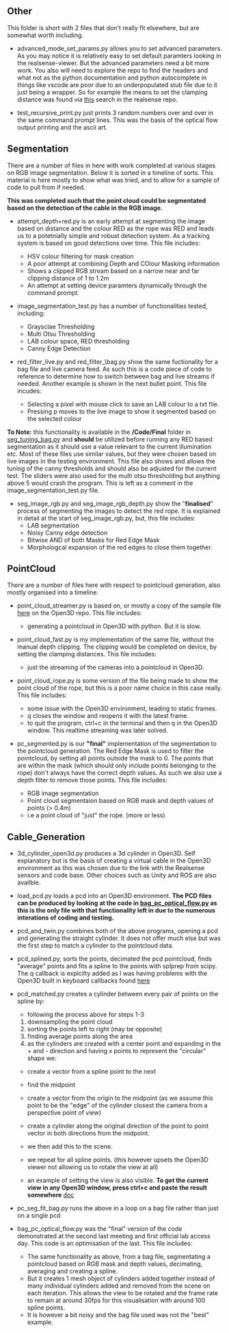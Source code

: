 ## Other

This folder is short with 2 files that don't really fit elsewhere, but are somewhat worth including.

- advanced\_mode\_set\_params.py allows you to set advanced parameters. As you may notice it is relatively easy to set default paramters looking in the realsense-viewer. But the advanced parameters need a bit more work. You also will need to explore the repo to find the headers and what not as the python documentation and python autocomplete in things like vscode are poor due to an underpopulated stub file due to it just being a wrapper. So for example the means to set the clamping distance was found via [this](https://github.com/search?q=repo%3AIntelRealSense%2Flibrealsense%20depthclampmax&type=code) search in the realsense repo. 

- test\_recursive\_print.py just prints 3 random numbers over and over in the same command prompt lines. This was the basis of the optical flow output printing and the ascii art.

## Segmentation

There are a number of files in here with work completed at various stages on RGB image segmentation. Below it is sorted in a timeline of sorts. This material is here mostly to show what was tried, and to allow for a sample of code to pull from if needed. 

__This was completed such that the point cloud could be segmentated based on the detection of the cable in the RGB image.__

- attempt_depth+red.py is an early attempt at segmenting the image based on distance and the colour RED as the rope was RED and leads us to a potetnially simple and robust detection system. As a tracking system is based on good detections over time. This file includes:
  - HSV colour filtering for mask creation
  - A poor attempt at combining Depth and COlour Masking information
  - Shows a clipped RGB stream based on a narrow near and far clipping distance of 1 to 1.2m
  - An attempt at setting device paramters dynamically through the command prompt. 

- image\_segmentation\_test.py has a number of functionalities tested, including:
  - Graysclae Thresholding
  - Multi Otsu Thresholding
  - LAB colour space, RED thresholding
  - Canny Edge Detection

- red\_filter\_live.py and red\_filter_\bag.py show the same fuctionality for a bag file and live camera feed. As such this is a code piece of code to reference to determine how to switch between bag and live streams if needed. Another example is shown in the next bullet point. This file incudes:
  - Selecting a pixel with mouse click to save an LAB colour to a txt file.
  - Pressing p moves to the live image to show it segmented based on the selected colour

__To Note:__ this functionality is available in the __/Code/Final__ folder in [seg\_tuning\_bag.py](https://github.com/Ben-Bartlett/RS_LDO/blob/main/Code/Final/seg_tuning_bag.py) and __should__ be utilized before running any RED based segmentation as it should use a value relevant to the current illumination etc. Most of these files use similar values, but they were chosen based on live images in the testing environment. This file also shows and allows the tuning of the canny thresholds and should also be adjusted for the current test. The sliders were also used for the multi otsu thresholding but anything above 5 would crash the program. This is left as a comment in the image\_segmentation\_test.py file. 

- seg\_image\_rgb.py and seg\_image\_rgb\_depth.py show the "__finalised__" process of segmenting the images to detect the red rope. It is explained in detail at the start of seg\_image\_rgb.py, but, this file includes:
  - LAB segmentation 
  - Noisy Canny edge detection
  - Bitwise AND of both Masks for Red Edge Mask
  - Morphologcal expansion of the red edges to close them together.



## PointCloud

There are a number of files here with respect to pointcloud generation, also mostly organised into a timeline. 

- point\_cloud\_streamer.py is based on, or mostly a copy of the sample file [here](https://github.com/isl-org/Open3D/blob/main/examples/python/reconstruction_system/sensors/realsense_pcd_visualizer.py) on the Open3D repo. This file includes:
  - generating a pointcloud in Open3D with python. But it is slow.

- point\_cloud\_fast.py is my implementation of the same file, without the manual depth clipping. The clipping would be completed on device, by setting the clamping distances. This file includes:
  - just the streaming of the cameras into a pointcloud in Open3D.

- point\_cloud\_rope.py is some version of the file being made to show the point cloud of the rope, but this is a poor name choice in this case really. This file includes:
  - some issue with the Open3D environment, leading to static frames.
  - q closes the window and reopens it with the latest frame. 
  - to quit the program, ctrl+c in the terminal and then q in the Open3D window.
This realtime streaming was later solved. 

- pc\_segmented.py is our __"final"__ implementation of the segmentation to the pointcloud generation. The Red Edge Mask is used to filter the pointcloud, by setting all points outside the mask to 0. The points that are within the mask (which should only include points belonging to the rope) don't always have the correct depth values. As such we also use a depth filter to remove those points. This file includes:
  - RGB image segmentation
  - Point cloud segmentaion based on RGB mask and depth values of points (> 0.4m)
  - i.e a point cloud of "just" the rope. (more or less)


## Cable_Generation

- 3d\_cylinder\_open3d.py produces a 3d cylinder in Open3D. Self explanatory but is the basis of creating a virtual cable in the Open3D environment as this was chosen due to the link with the Realsense sensors and code base. Other choices such as Unity and ROS are also availble.

- load\_pcd.py loads a pcd into an Open3D environment. __The PCD files can be produced by looking at the code in [bag\_pc\_optical\_flow.py](https://github.com/Ben-Bartlett/RS_LDO/blob/main/Code/Development/Cable_Generation/bag_pc_optical_flow.py) as this is the only file with that functionality left in due to the numerous interations of coding and testing.__

- pcd\_and\_twin.py combines both of the above programs, opening a pcd and generating the straight cylinder. It does not offer much else but was the first step to match a cylinder to the pointcloud data. 

- pcd\_splined.py, sorts the points, decimated the pcd pointcloud, finds "average" points and fits a spline to the points with splprep from scipy. The q callback is explcilty added as I was having problems with the Open3D built in keyboard callbacks found [here](https://www.open3d.org/docs/0.12.0/tutorial/visualization/visualization.html)

- pcd_matched.py creates a cylinder between every pair of points on the spline by:
  - following the process above for steps 1-3
  1. downsampling the point cloud
  2. sorting the points left to right (may be opposite)
  3. finding average points along the area 
  4. as the cylinders are created with a center point and expanding in the + and - direction and having x points to represent the "circular" shape we:
   - create a vector from a spline point to the next
   - find the midpoint
   - create a vector from the origin to the midpoint (as we assume this point to be the "edge" of the cylinder closest the camera from a perspective point of view)
   - create a cylinder along the original direction of the point to point vector in both directions from the midpoint. 
   - we then add this to the scene. 
   - we repeat for all spline points. (this however upsets the Open3D viewer not allowing us to rotate the view at all)

  - an example of setting the view is also visible. __To get the current view in any Open3D window, press ctrl+c and paste the result somewhere__ [doc](https://www.open3d.org/docs/0.12.0/tutorial/visualization/visualization.html)

- pc\_seg\_fit\_bag.py runs the above in a loop on a bag file rather than just on a single pcd

- bag\_pc\_optical\_flow.py was the "final" version of the code demonstrated at the second last meeting and first official lab access day. This code is an optimisation of the last. This file includes:
  - The same functionality as above, from a bag file, segmentating a pointcloud based on RGB mask and depth values, decimating, averaging and creating a spline.
  - But it creates 1 mesh object of cylinders added together instead of many individual cylinders added and removed from the scene on each iteration. This allows the view to be rotated and the frame rate to remain at around 30fps for this visualisation with around 100 spline points. 
  - It is however a bit noisy and the bag file used was not the "best" example. 


  
